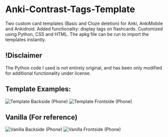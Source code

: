 # Anki-Contrast-Tags-Template
Two custom card templates (Basic and Cloze deletion) for Anki, AnkiMobile and Ankidroid. Added functionality: display tags on flashcards. Customized using Python, CSS and HTML. The apkg file can be run to import the templates instantly. 

## !Disclaimer 
The Python code I used is not entirely original, and has been only modified for additional functionality under license. 

## Template Examples: 
![Template Backside (Phone)](https://user-images.githubusercontent.com/84493656/222881546-f1e0f845-e044-4a1f-bd26-50931338c664.png)
![Template Frontside (Phone)](https://user-images.githubusercontent.com/84493656/222881547-7cef60a3-4e20-4204-a77f-0bbab36affc2.png)

## Vanilla (For reference)

![Vanilla Backside (Phone)](https://user-images.githubusercontent.com/84493656/222881548-2881a462-ed56-462c-8c4a-703fb942dbd0.png)
![Vanilla Frontside (Phone)](https://user-images.githubusercontent.com/84493656/222881549-db3880bc-ce0f-4d90-9ff4-d7e4bb211aa1.png)
